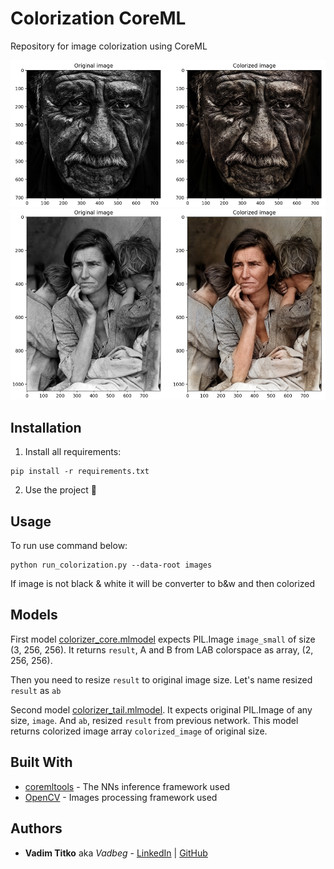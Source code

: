# Colorization CoreML
Repository for image colorization using CoreML

![res1](results/res1.png)
![res2](results/res2.png)

## Installation

1. Install all requirements:
```shell
pip install -r requirements.txt
```
2. Use the project :tada:

## Usage

To run use command below:
```shell
python run_colorization.py --data-root images
```

If image is not black & white it will be converter to b&w and then colorized

## Models

First model [colorizer_core.mlmodel](weights/colorizer_core.mlmodel) expects PIL.Image
`image_small` of size (3, 256, 256). It returns `result`, A and B from LAB colorspace as array, (2, 256, 256).

Then you need to resize `result` to original image size. Let's name resized `result` as `ab`

Second model [colorizer_tail.mlmodel](weights/colorizer_tail.mlmodel). It expects original PIL.Image
of any size, `image`. And `ab`, resized `result` from previous network. This model returns
colorized image array `colorized_image` of original size.

## Built With

* [coremltools](https://github.com/apple/coremltools) - The NNs inference framework used
* [OpenCV](https://opencv.org/) - Images processing framework used

## Authors

* **Vadim Titko** aka *Vadbeg* -
[LinkedIn](https://www.linkedin.com/in/vadtitko/) |
[GitHub](https://github.com/Vadbeg/PythonHomework/commits?author=Vadbeg)
